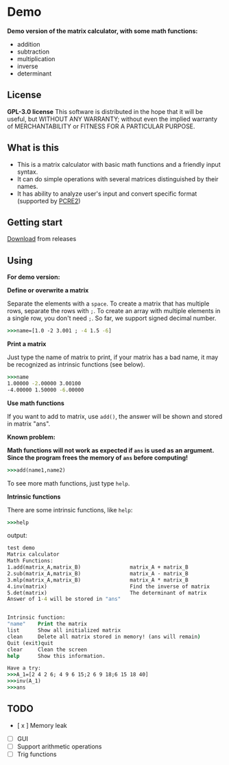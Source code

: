 # Demo

**Demo version of the matrix calculator, with some math functions:**

* addition
* subtraction
* multiplication 
* inverse
* determinant

## License

**GPL-3.0 license**
This software is distributed in the hope that it will be useful, but WITHOUT ANY WARRANTY; without even the implied warranty of MERCHANTABILITY or FITNESS FOR A PARTICULAR PURPOSE.

## What is this

* This is a matrix calculator with basic math functions and a friendly input syntax.
* It can do simple operations with several matrices distinguished by their names.
* It has ability to analyze user's input and convert specific format (supported by [PCRE2](https://github.com/PCRE2Project/pcre2))


## Getting start

[Download](https://github.com/bajzc/A_tiny_matrix_calculator/releases) from releases

## Using

**For demo version:**

**Define or overwrite a matrix**

Separate the elements with a `space`.
To create a matrix that has multiple rows, separate the rows with `;`.
To create an array with multiple elements in a single row, you don't need `;`.
So far, we support signed decimal number.
```cmd
>>>name=[1.0 -2 3.001 ; -4 1.5 -6]
```

**Print a matrix**

Just type the name of matrix to print, if your matrix has a bad name, it may be recognized as intrinsic functions (see below).
```cmd
>>>name
1.00000 -2.00000 3.00100
-4.00000 1.50000 -6.00000
```

**Use math functions**

If you want to add to matrix, use `add()`, the answer will be shown and stored in matrix "ans".

**Known problem:**

**Math functions will not work as expected if `ans` is used as an argument. Since the program frees the memory of `ans` before computing!**

```cmd
>>>add(name1,name2)
```
To see more math functions, just type `help`.

**Intrinsic functions**

There are some intrinsic functions, like `help`:

```cmd
>>>help
```
output:
```cmd
test demo
Matrix calculator
Math Functions:
1.add(matrix_A,matrix_B)                matrix_A + matrix_B
2.sub(matrix_A,matrix_B)                matrix_A - matrix_B
3.mlp(matrix_A,matrix_B)                matrix_A * matrix_B
4.inv(matrix)                           Find the inverse of matrix
5.det(matrix)                           The determinant of matrix
Answer of 1-4 will be stored in "ans"


Intrinsic function:
"name"    Print the matrix
list      Show all initialized matrix
clean     Delete all matrix stored in memory! (ans will remain)
Quit (exit)quit
clear     Clean the screen
help      Show this information.

Have a try:
>>>A_1=[2 4 2 6; 4 9 6 15;2 6 9 18;6 15 18 40]
>>>inv(A_1)
>>>ans
```

## TODO

- [ x ] Memory leak
- [ ] GUI
- [ ] Support arithmetic operations
- [ ] Trig functions